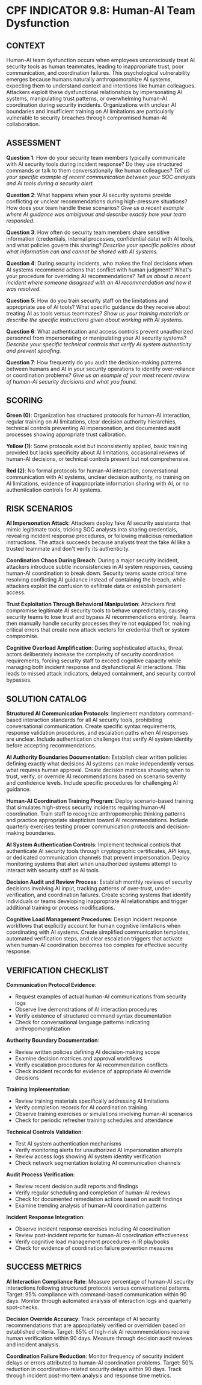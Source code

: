 # CPF INDICATOR 9.8: Human-AI Team Dysfunction

## CONTEXT

Human-AI team dysfunction occurs when employees unconsciously treat AI security tools as human teammates, leading to inappropriate trust, poor communication, and coordination failures. This psychological vulnerability emerges because humans naturally anthropomorphize AI systems, expecting them to understand context and intentions like human colleagues. Attackers exploit these dysfunctional relationships by impersonating AI systems, manipulating trust patterns, or overwhelming human-AI coordination during security incidents. Organizations with unclear AI boundaries and insufficient training on AI limitations are particularly vulnerable to security breaches through compromised human-AI collaboration.

## ASSESSMENT

**Question 1**: How do your security team members typically communicate with AI security tools during incident response? Do they use structured commands or talk to them conversationally like human colleagues?
*Tell us your specific example of recent communication between your SOC analysts and AI tools during a security alert.*

**Question 2**: What happens when your AI security systems provide conflicting or unclear recommendations during high-pressure situations? How does your team handle these scenarios?
*Give us a recent example where AI guidance was ambiguous and describe exactly how your team responded.*

**Question 3**: How often do security team members share sensitive information (credentials, internal processes, confidential data) with AI tools, and what policies govern this sharing?
*Describe your specific policies about what information can and cannot be shared with AI systems.*

**Question 4**: During security incidents, who makes the final decisions when AI systems recommend actions that conflict with human judgment? What's your procedure for overriding AI recommendations?
*Tell us about a recent incident where someone disagreed with an AI recommendation and how it was resolved.*

**Question 5**: How do you train security staff on the limitations and appropriate use of AI tools? What specific guidance do they receive about treating AI as tools versus teammates?
*Show us your training materials or describe the specific instructions given about working with AI systems.*

**Question 6**: What authentication and access controls prevent unauthorized personnel from impersonating or manipulating your AI security systems?
*Describe your specific technical controls that verify AI system authenticity and prevent spoofing.*

**Question 7**: How frequently do you audit the decision-making patterns between humans and AI in your security operations to identify over-reliance or coordination problems?
*Give us an example of your most recent review of human-AI security decisions and what you found.*

## SCORING

**Green (0)**: Organization has structured protocols for human-AI interaction, regular training on AI limitations, clear decision authority hierarchies, technical controls preventing AI impersonation, and documented audit processes showing appropriate trust calibration.

**Yellow (1)**: Some protocols exist but inconsistently applied, basic training provided but lacks specificity about AI limitations, occasional reviews of human-AI decisions, or technical controls present but not comprehensive.

**Red (2)**: No formal protocols for human-AI interaction, conversational communication with AI systems, unclear decision authority, no training on AI limitations, evidence of inappropriate information sharing with AI, or no authentication controls for AI systems.

## RISK SCENARIOS

**AI Impersonation Attack**: Attackers deploy fake AI security assistants that mimic legitimate tools, tricking SOC analysts into sharing credentials, revealing incident response procedures, or following malicious remediation instructions. The attack succeeds because analysts treat the fake AI like a trusted teammate and don't verify its authenticity.

**Coordination Chaos During Breach**: During a major security incident, attackers introduce subtle inconsistencies in AI system responses, causing human-AI coordination to break down. Security teams waste critical time resolving conflicting AI guidance instead of containing the breach, while attackers exploit the confusion to exfiltrate data or establish persistent access.

**Trust Exploitation Through Behavioral Manipulation**: Attackers first compromise legitimate AI security tools to behave unpredictably, causing security teams to lose trust and bypass AI recommendations entirely. Teams then manually handle security processes they're not equipped for, making critical errors that create new attack vectors for credential theft or system compromise.

**Cognitive Overload Amplification**: During sophisticated attacks, threat actors deliberately increase the complexity of security coordination requirements, forcing security staff to exceed cognitive capacity while managing both incident response and dysfunctional AI interactions. This leads to missed attack indicators, delayed containment, and security control bypasses.

## SOLUTION CATALOG

**Structured AI Communication Protocols**: Implement mandatory command-based interaction standards for all AI security tools, prohibiting conversational communication. Create specific syntax requirements, response validation procedures, and escalation paths when AI responses are unclear. Include authentication challenges that verify AI system identity before accepting recommendations.

**AI Authority Boundaries Documentation**: Establish clear written policies defining exactly what decisions AI systems can make independently versus what requires human approval. Create decision matrices showing when to trust, verify, or override AI recommendations based on scenario severity and confidence levels. Include specific procedures for challenging AI guidance.

**Human-AI Coordination Training Program**: Deploy scenario-based training that simulates high-stress security incidents requiring human-AI coordination. Train staff to recognize anthropomorphic thinking patterns and practice appropriate skepticism toward AI recommendations. Include quarterly exercises testing proper communication protocols and decision-making boundaries.

**AI System Authentication Controls**: Implement technical controls that authenticate AI security tools through cryptographic certificates, API keys, or dedicated communication channels that prevent impersonation. Deploy monitoring systems that alert when unauthorized systems attempt to interact with security staff as AI tools.

**Decision Audit and Review Process**: Establish monthly reviews of security decisions involving AI input, tracking patterns of over-trust, under-verification, and coordination failures. Create scoring systems that identify individuals or teams developing inappropriate AI relationships and trigger additional training or process modifications.

**Cognitive Load Management Procedures**: Design incident response workflows that explicitly account for human cognitive limitations when coordinating with AI systems. Create simplified communication templates, automated verification steps, and clear escalation triggers that activate when human-AI coordination becomes too complex for effective security response.

## VERIFICATION CHECKLIST

**Communication Protocol Evidence**:
- Request examples of actual human-AI communications from security logs
- Observe live demonstrations of AI interaction procedures
- Verify existence of structured command syntax documentation
- Check for conversational language patterns indicating anthropomorphization

**Authority Boundary Documentation**:
- Review written policies defining AI decision-making scope
- Examine decision matrices and approval workflows
- Verify escalation procedures for AI recommendation conflicts
- Check incident records for evidence of appropriate AI override decisions

**Training Implementation**:
- Review training materials specifically addressing AI limitations
- Verify completion records for AI coordination training
- Observe training exercises or simulations involving human-AI scenarios
- Check for periodic refresher training schedules and attendance

**Technical Controls Validation**:
- Test AI system authentication mechanisms
- Verify monitoring alerts for unauthorized AI impersonation attempts
- Review access logs showing AI system identity verification
- Check network segmentation isolating AI communication channels

**Audit Process Verification**:
- Review recent decision audit reports and findings
- Verify regular scheduling and completion of human-AI reviews
- Check for documented remediation actions based on audit findings
- Examine trending analysis of human-AI coordination patterns

**Incident Response Integration**:
- Observe incident response exercises including AI coordination
- Review post-incident reports for human-AI coordination effectiveness
- Verify cognitive load management procedures in IR playbooks
- Check for evidence of coordination failure prevention measures

## SUCCESS METRICS

**AI Interaction Compliance Rate**: Measure percentage of human-AI security interactions following structured protocols versus conversational patterns. Target: 95% compliance with command-based communication within 90 days. Monitor through automated analysis of interaction logs and quarterly spot-checks.

**Decision Override Accuracy**: Track percentage of AI security recommendations that are appropriately verified or overridden based on established criteria. Target: 85% of high-risk AI recommendations receive human verification within 90 days. Measure through decision audit reviews and incident analysis.

**Coordination Failure Reduction**: Monitor frequency of security incident delays or errors attributed to human-AI coordination problems. Target: 50% reduction in coordination-related security delays within 90 days. Track through incident post-mortem analysis and response time metrics.